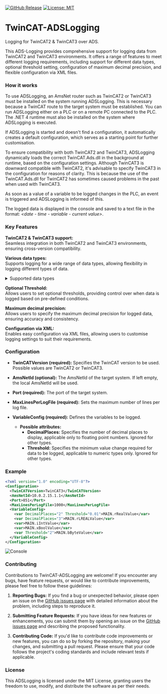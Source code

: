 [![GitHub Release](https://img.shields.io/github/v/release/crizzly57/TwinCAT-ADSLogging)](https://github.com/Crizzly57/TwinCAT-ADSLogging/releases/latest)
[![License: MIT](https://img.shields.io/badge/License-MIT-yellow.svg)](https://github.com/Crizzly57/TwinCAT-ADSLogging/blob/main/LICENSE)

# TwinCAT-ADSLogging
Logging for TwinCAT2 &amp; TwinCAT3 over ADS.

This ADS-Logging provides comprehensive support for logging data from TwinCAT2 and TwinCAT3 environments. It offers a range of features to meet different logging requirements, including support for different data types, optional threshold setting, configuration of maximum decimal precision, and flexible configuration via XML files.

### How it works
To use ADSLogging, an AmsNet router such as TwinCAT2 or TwinCAT3 must be installed on the system running ADSLogging. This is necessary because a TwinCAT route to the target system must be established. You can run ADSLogging either on a PLC or on a remote PC connected to the PLC.
The .NET 4 runtime must also be installed on the system where ADSLogging is executed.

If ADSLogging is started and doesn't find a configuration, it automatically creates a default configuration, which serves as a starting point for further customisation.

To ensure compatibility with both TwinCAT2 and TwinCAT3, ADSLogging dynamically loads the correct TwinCAT.Ads.dll in the background at runtime, based on the configuration settings. Although TwinCAT3 is downward compatible with TwinCAT2, it's advisable to specify TwinCAT3 in the configuration for reasons of clarity. This is because the use of the TwinCAT.Ads.dll for TwinCAT2 has sometimes caused problems in the past when used with TwinCAT3.

As soon as a value of a variable to be logged changes in the PLC, an event is triggered and ADSLogging is informed of this.

The logged data is displayed in the console and saved to a text file in the format: *<date - time - variable - current value>*.

### Key Features
**TwinCAT2 & TwinCAT3 support:**  
Seamless integration in both TwinCAT2 and TwinCAT3 environments, ensuring cross-version compatibility.

**Various data types:**  
Supports logging for a wide range of data types, allowing flexibility in logging different types of data.
<details>
	<summary>Supported data types</summary>

- BOOL
- BYTE
- SINT
- USINT
- INT
- UINT
- DINT
- UDINT
- ULINT
- LINT
- WORD
- DWORD
- LWORD
- REAL
- LREAL
- TIME
- LTIME
- TIME AND DATE (DT)
- TIME OF DAY (TOD)
- DATE
- POINTER
- STRING (only ASCII)
</details>

**Optional Threshold:**  
Allows users to set optional thresholds, providing control over when data is logged based on pre-defined conditions.

**Maximum decimal precision:**  
Allows users to specify the maximum decimal precision for logged data, ensuring accuracy and consistency.

**Configuration via XML:**  
Enables easy configuration via XML files, allowing users to customise logging settings to suit their requirements.

### Configuration 
- **TwinCATVersion (required):** Specifies the TwinCAT version to be used. Possible values are TwinCAT2 or TwinCAT3.

- **AmsNetId (optional):** The AmsNetId of the target system. If left empty, the local AmsNetId will be used.

- **Port (required):** The port of the target system.

- **MaxLinesPerLogFile (required):** Sets the maximum number of lines per log file.

- **VariableConfig (required):** Defines the variables to be logged.
  
  - **Possible attributes:**
    - **DecimalPlaces:** Specifies the number of decimal places to display, applicable only to floating point numbers. Ignored for other types.
    - **Threshold:** Specifies the minimum value change required for data to be logged, applicable to numeric types only. Ignored for other types.

### Example
```xml
<?xml version="1.0" encoding="UTF-8"?>
<Configuration>
  <TwinCATVersion>TwinCAT3</TwinCATVersion>
  <AmsNetId>10.0.2.15.1.1</AmsNetId>
  <Port>851</Port>
  <MaxLinesPerLogFile>1000</MaxLinesPerLogFile>
  <VariableConfig>
    <var DecimalPlaces="2" Threshold="0.01">MAIN.rRealValue</var>
    <var DecimalPlaces="3">MAIN.rLREALValue</var>
    <var>MAIN.iIntValue</var>
    <var>MAIN.xBoolValue</var>
    <var Threshold="2">MAIN.bByteValue</var>
  </VariableConfig>
</Configuration>
```

<img alt="Console" src="https://github.com/Crizzly57/TwinCAT-ADSLogging/assets/81525848/8c102366-b516-40be-8998-cde373751839">

### Contributing

Contributions to TwinCAT-ADSLogging are welcome! If you encounter any bugs, have feature requests, or would like to contribute improvements, please feel free to follow these guidelines:

1. **Reporting Bugs:** If you find a bug or unexpected behavior, please open an issue on the [GitHub issues page](https://github.com/crizzly57/TwinCAT-ADSLogging/issues) with detailed information about the problem, including steps to reproduce it.

2. **Submitting Feature Requests:** If you have ideas for new features or enhancements, you can submit them by opening an issue on the [GitHub issues page](https://github.com/crizzly57/TwinCAT-ADSLogging/issues) and describing the proposed functionality.

3. **Contributing Code:** If you'd like to contribute code improvements or new features, you can do so by forking the repository, making your changes, and submitting a pull request. Please ensure that your code follows the project's coding standards and include relevant tests if applicable.

### License
This ADSLogging is licensed under the MIT License, granting users the freedom to use, modify, and distribute the software as per their needs.
